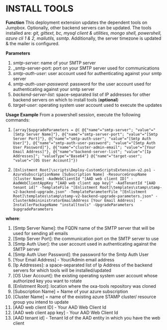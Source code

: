# INSTALL TOOLS

**Function**
This deployment extension updates the dependent tools on Jumpbox. Optionally, other backend servers can be updated. The tools installed are: _git, gittext, bc, mysql client & utilities, mongo shell, powershell, azure cli 1 & 2, mailutils, ssmtp_. Additionally, the server timezone is updated & the mailer is configured.

**Parameters**
1. _smtp-server_: name of your SMTP server
2. _smtp-server-port: port on your SMTP server used for communications
3. _smtp-auth-user_: user account used for authenticating against your smtp server
4. _smtp-auth-user-password_: password for the user account used for authenticating against your smtp server
5. _backend-server-list_: space-separated list of IP addresses for other backend servers on which to install tools (**optional**)
6. _target-user_: operating system user account used to execute the updates

**Usage Example**
From a powershell session, execute the following commands:
1. `[array]$upgradeParameters = @( @{"name"="smtp-server"; "value"="[Smtp Server Name]"}, @{"name"="smtp-server-port"; "value"="[Smtp Server Port]"}, @{"name"="smtp-auth-user"; "value"="[Smtp Auth User]"}, @{"name"="smtp-auth-user-password"; "value"="[Smtp Auth User Password]"}, @{"name"="cluster-admin-email"; "value"="[Your Email Address]"}, @{"name"="backend-server-list"; "value"="[Ip Addresses]"; "valueType"="Base64"} @{"name"="target-user"; "value"="[OS User Account]"})`

2. `[Enlistment Root]\scripts\Deploy-CustomScriptsExtension-v2.ps1 -AzureSubscriptionName [Subscription Name] -ResourceGroupName [Cluster Name] -AadWebClientId "[AAD web client ID]" -AadWebClientAppKey "[AAD web client app key]" -AadTenantId "[AAD tenant id]" -TemplateFile "[Enlistment Root]\templates\stamp\stamp-v2-backend-upgrade.json" -TemplateParameterFile "[Enlistment Root]\templates\stamp\stamp-v2-backend-upgrade-parameters.json" -ClusterAdmininistratorEmailAddress [Your Email Address]  -InstallerPackageName "installtools" -UpgradeParameters $upgradeParameters`	

**where**:
1. [Smtp Server Name]: the FQDN name of the SMTP server that will be used for sending all emails
2. [Smtp Server Port]: the communication port on the SMTP server to use
3. [Smtp Auth User]: the user account used in authenticating against the SMTP server
4. [Smtp Auth User Password]: the password for the Smtp Auth User
5. [Your Email Address] - Your/Admin email address
6. [Ip Addresses]: a space-separated list of Ip Address of the backend servers for which tools will be installed/updated
5. [OS User Account]: the existing operating system user account whose authorized key you want to rotate 
7. [Enlistment Root]: location where the oxa-tools repository was cloned
8. [Subscription Name] = Name of your azure subscription
9. [Cluster Name] = name of the existing azure STAMP cluster/ resource group you intend to update
10. [AAD web client ID] - Your AAD Web Client Id
11. [AAD web client app key] - Your AAD Web Client Id
12. [AAD tenant id] - Tenant Id of the AAD entity in which you have the web client